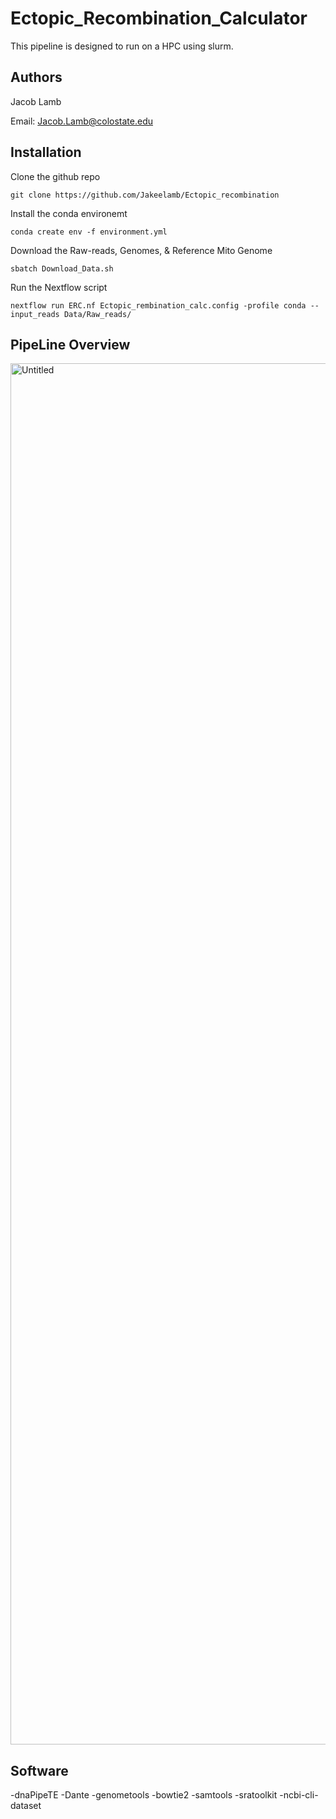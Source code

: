# Ectopic_Recombination_Calculator
This pipeline is designed to run on a HPC using slurm. 

## Authors 
Jacob Lamb

Email: Jacob.Lamb@colostate.edu
## Installation
Clone the github repo
```
git clone https://github.com/Jakeelamb/Ectopic_recombination
```
Install the conda environemt
```
conda create env -f environment.yml
```
Download the Raw-reads, Genomes, & Reference Mito Genome
```
sbatch Download_Data.sh
```
Run the Nextflow script
```
nextflow run ERC.nf Ectopic_rembination_calc.config -profile conda --input_reads Data/Raw_reads/
```

## PipeLine Overview
<img width="2210" alt="Untitled" src="https://github.com/user-attachments/assets/5f2afef5-6222-444f-a2a5-7eefa8e75bd7">

## Software
-dnaPipeTE
-Dante
-genometools
-bowtie2
-samtools
-sratoolkit
-ncbi-cli-dataset
